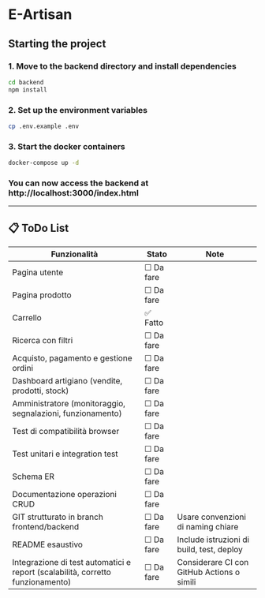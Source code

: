 ﻿# E-Artisan

## Starting the project
### 1. Move to the backend directory and install dependencies
```bash
cd backend
npm install
```

### 2. Set up the environment variables
```bash
cp .env.example .env
```

### 3. Start the docker containers
```bash
docker-compose up -d
```

### You can now access the backend at http://localhost:3000/index.html
---
## 📋 ToDo List

| Funzionalità                                                                 | Stato       | Note                                                                 |
|------------------------------------------------------------------------------|-------------|----------------------------------------------------------------------|
| Pagina utente                                                               | ☐ Da fare   |                                                                      |
| Pagina prodotto                                                             | ☐ Da fare   |                                                                      |
| Carrello                                                                    | ✅ Fatto     |                                                                      |
| Ricerca con filtri                                                          | ☐ Da fare   |                                                                      |
| Acquisto, pagamento e gestione ordini                                       | ☐ Da fare   |                                                                      |
| Dashboard artigiano (vendite, prodotti, stock)                              | ☐ Da fare   |                                                                      |
| Amministratore (monitoraggio, segnalazioni, funzionamento)                 | ☐ Da fare   |                                                                      |
| Test di compatibilità browser                                               | ☐ Da fare   |                                                                      |
| Test unitari e integration test                                             | ☐ Da fare   |                                                                      |
| Schema ER                                                                   | ☐ Da fare   |                                                                      |
| Documentazione operazioni CRUD                                              | ☐ Da fare   |                                                                      |
| GIT strutturato in branch frontend/backend                                  | ☐ Da fare   | Usare convenzioni di naming chiare                                  |
| README esaustivo                                                            | ☐ Da fare   | Include istruzioni di build, test, deploy                          |
| Integrazione di test automatici e report (scalabilità, corretto funzionamento) | ☐ Da fare   | Considerare CI con GitHub Actions o simili                         |
